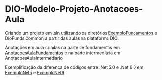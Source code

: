 # DIO-Modelo-Projeto-Anotacoes-Aula

Criando um projeto em .sln utilizando os diretórios [ExemploFundamentos](/ExemploFundamentos) e [DioFunds.Common](/DioFunds.Common) a partir das aulas na plataforma DIO.

Anotações em aula criadas na parte de fundamentos em [AnotacoesAulaFundamentos](/AnotacoesAulaFundamentos/) e na parte intermediária em [AnotacoesAulaIntermediario](/AnotacoesAulaIntermediario/)

Exemplificação da diferença de códigos entre .Net 5.0 e .Net 6.0 em [ExemploNet5](/ExemploNet5) e [ExemploNet6](/ExemploNet6).

